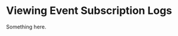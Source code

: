[title]: # (Viewing Event Subscription Logs)
[tags]: # (XXX)
[priority]: # (2785)
# Viewing Event Subscription Logs
Something here.
